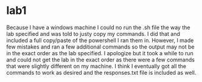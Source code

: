 # lab1

Because I have a windows machine I could no run the .sh file the way the lab specified and was told to justy
copy my commands. I did that and included a full copy/paste of the powershell I ran them in. However,
I made few mistakes and ran a few additional commands so the output may not be in the exact order
as the lab specified. I apologize but it took a while to run and could not get the lab in the 
exact order as there were a few commands that were slightly different on my machine. I think
I eventually got all the commands to work as desired and the responses.txt file is included
as well.
